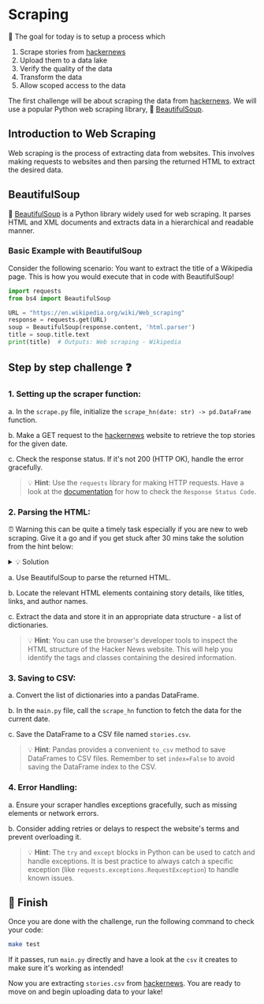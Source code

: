 # Scraping

🏁 The goal for today is to setup a process which

1. Scrape stories from [hackernews](https://news.ycombinator.com/front)
2. Upload them to a data lake
3. Verify the quality of the data
4. Transform the data
5. Allow scoped access to the data

The first challenge will be about scraping the data from [hackernews](https://news.ycombinator.com/front). We will use a popular Python web scraping library, 🍜 [BeautifulSoup](https://www.crummy.com/software/BeautifulSoup/).


## Introduction to Web Scraping

Web scraping is the process of extracting data from websites. This involves making requests to websites and then parsing the returned HTML to extract the desired data.

## BeautifulSoup

🍜 [BeautifulSoup](https://www.crummy.com/software/BeautifulSoup/) is a Python library widely used for web scraping. It parses HTML and XML documents and extracts data in a hierarchical and readable manner.

### Basic Example with BeautifulSoup

Consider the following scenario: You want to extract the title of a Wikipedia page. This is how you would execute that in code with BeautifulSoup!

```python
import requests
from bs4 import BeautifulSoup

URL = "https://en.wikipedia.org/wiki/Web_scraping"
response = requests.get(URL)
soup = BeautifulSoup(response.content, 'html.parser')
title = soup.title.text
print(title)  # Outputs: Web scraping - Wikipedia
```


## Step by step challenge ❓

### 1. Setting up the scraper function:

   a. In the `scrape.py` file, initialize the `scrape_hn(date: str) -> pd.DataFrame` function.

   b. Make a GET request to the [hackernews](https://news.ycombinator.com/front) website to retrieve the top stories for the given date.

   c. Check the response status. If it's not 200 (HTTP OK), handle the error gracefully.

   > 💡 **Hint**: Use the `requests` library for making HTTP requests. Have a look at the [documentation](https://requests.readthedocs.io/en/latest/user/quickstart/) for how to check the `Response Status Code`.

### 2. Parsing the HTML:

⏰ Warning this can be quite a timely task especially if you are new to web scraping. Give it a go and if you get stuck after 30 mins take the solution from the hint below:

<details>
<summary markdown='span'>💡 Solution</summary>

```python
    URL = "https://news.ycombinator.com/front"
    response = requests.get(URL, params={"day": date})

    if response.status_code != 200:
        print("Failed to fetch the webpage.")
        exit()

    stories = []

    soup = BeautifulSoup(response.content, "html.parser")

    title_lines = soup.find_all("span", class_="titleline")
    sub_lines = soup.find_all("span", class_="subline")

    for rank, (title_line, sub_line) in enumerate(zip(title_lines, sub_lines), 1):
        title_tag = title_line.find("a")
        title = title_tag.text
        try:
            site = title_line.find("span", class_="sitestr").text
        except AttributeError:
            site = "https://news.ycombinator.com/"
        link = title_tag["href"]
        if not link.startswith("http"):
            link = "https://news.ycombinator.com/" + link
        score = int(sub_line.find("span", class_="score").text.replace(" points", ""))
        author = sub_line.find("a", class_="hnuser").text
        try:
            comments_number = int(
                sub_line.find_all("a")[-1].text.replace("\xa0comments", "")
            )
        except ValueError:
            comments_number = 0

        story = {
            "rank": rank,
            "title": title,
            "site": site,
            "link": link,
            "score": score,
            "author": author,
            "comments_number": comments_number,
        }
        stories.append(story)

    stories_df = pd.DataFrame(stories)
    return stories_df
```

</details>


   a. Use BeautifulSoup to parse the returned HTML.

   b. Locate the relevant HTML elements containing story details, like titles, links, and author names.

   c. Extract the data and store it in an appropriate data structure - a list of dictionaries.

   > 💡 **Hint**: You can use the browser's developer tools to inspect the HTML structure of the Hacker News website. This will help you identify the tags and classes containing the desired information.

### 3. Saving to CSV:

   a. Convert the list of dictionaries into a pandas DataFrame.

   b. In the `main.py` file, call the `scrape_hn` function to fetch the data for the current date.

   c. Save the DataFrame to a CSV file named `stories.csv`.

   > 💡 **Hint**: Pandas provides a convenient `to_csv` method to save DataFrames to CSV files. Remember to set `index=False` to avoid saving the DataFrame index to the CSV.

### 4. Error Handling:

   a. Ensure your scraper handles exceptions gracefully, such as missing elements or network errors.

   b. Consider adding retries or delays to respect the website's terms and prevent overloading it.

   > 💡 **Hint**: The `try` and `except` blocks in Python can be used to catch and handle exceptions. It is best practice to always catch a specific exception (like `requests.exceptions.RequestException`) to handle known issues.

## 🏁 Finish

Once you are done with the challenge, run the following command to check your code:

```bash
make test
```

If it passes, run `main.py` directly and have a look at the `csv` it creates to make sure it's working as intended!

Now you are extracting `stories.csv` from [hackernews](https://news.ycombinator.com/front). You are ready to move on and begin uploading data to your lake!
